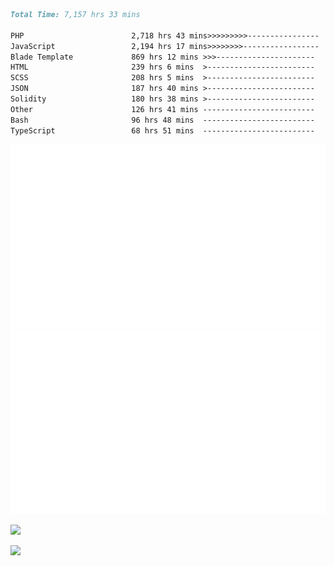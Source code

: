 <!--START_SECTION:waka-->

```markdown
Total Time: 7,157 hrs 33 mins

PHP                        2,718 hrs 43 mins>>>>>>>>>----------------   37.32 %
JavaScript                 2,194 hrs 17 mins>>>>>>>>-----------------   30.12 %
Blade Template             869 hrs 12 mins >>>----------------------   11.93 %
HTML                       239 hrs 6 mins  >------------------------   03.28 %
SCSS                       208 hrs 5 mins  >------------------------   02.86 %
JSON                       187 hrs 40 mins >------------------------   02.58 %
Solidity                   180 hrs 38 mins >------------------------   02.48 %
Other                      126 hrs 41 mins -------------------------   01.74 %
Bash                       96 hrs 48 mins  -------------------------   01.33 %
TypeScript                 68 hrs 51 mins  -------------------------   00.95 %
```

<!--END_SECTION:waka-->

![](https://raw.githubusercontent.com/DrMaxis/github-stats-transparent/output/generated/overview.svg)
![](https://raw.githubusercontent.com/DrMaxis/github-stats-transparent/output/generated/languages.svg)

![](https://git-readme-stats-drmaxis-projects.vercel.app/api?username=drmaxis&show_icons=true&theme=outrun&count_private=true&show=reviews,discussions_started,discussions_answered,prs_merged,prs_merged_percentage&custom_title=2024%20Github%20Rank)
 
<a href="https://count.getloli.com/"><img src="https://count.getloli.com/get/@:maxis-the-alchemist?theme=rule34"></a>
<!-- https://count.getloli.com/get/@alchemist?theme=rule34 -->
<br>

